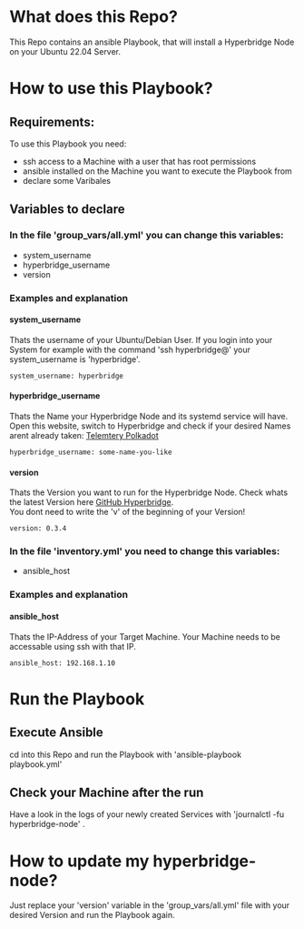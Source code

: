# What does this Repo?
This Repo contains an ansible Playbook, that will install a Hyperbridge Node on your Ubuntu 22.04 Server.

# How to use this Playbook?

## Requirements:
To use this Playbook you need:
- ssh access to a Machine with a user that has root permissions
- ansible installed on the Machine you want to execute the Playbook from
- declare some Varibales

## Variables to declare
### In the file 'group_vars/all.yml' you can change this variables:
- system_username
- hyperbridge_username
- version

### Examples and explanation
#### system_username
Thats the username of your Ubuntu/Debian User.
If you login into your System for example with the command 'ssh hyperbridge@<IP-ADDRESS>' your system_username is 'hyperbridge'.   
```
system_username: hyperbridge
```

#### hyperbridge_username
Thats the Name your Hyperbridge Node and its systemd service will have.   
Open this website, switch to Hyperbridge and check if your desired Names arent already taken:
[Telemtery Polkadot](https://telemetry.polkadot.io/#list/0x19c5b43935ee2a7e4a090e2bde16ea106bcb1b3668a9abcd37bbceb8c9df16d4)
```
hyperbridge_username: some-name-you-like
```

#### version
Thats the Version you want to run for the Hyperbridge Node.
Check whats the latest Version here [GitHub Hyperbridge](https://github.com/polytope-labs/hyperbridge).    
You dont need to write the 'v' of the beginning of your Version!
```
version: 0.3.4
```

### In the file 'inventory.yml' you need to change this variables:
- ansible_host

### Examples and explanation
#### ansible_host
Thats the IP-Address of your Target Machine.
Your Machine needs to be accessable using ssh with that IP.
```
ansible_host: 192.168.1.10
```

# Run the Playbook
## Execute Ansible
cd into this Repo and run the Playbook with 'ansible-playbook playbook.yml'

## Check your Machine after the run
Have a look in the logs of your newly created Services with 'journalctl -fu hyperbridge-node' .   

# How to update my hyperbridge-node?
Just replace your 'version' variable in the 'group_vars/all.yml' file with your desired Version and run the Playbook again.

